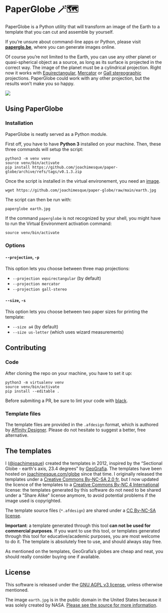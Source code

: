 # PaperGlobe 🪄🗺

PaperGlobe is a Python utility that will transform an image of the Earth to a template that you can cut and assemble by yourself.

If you’re unsure about command-line apps or Python, please visit **[paperglo.be](https://paperglo.be)**, where you can generate images online.

Of course you’re not limited to the Earth, you can use any other planet or quasi-spherical object as a source, as long as its surface is projected in the correct way. The image of the planet must be a cylindrical projection. Right now it works with [Equirectangular](https://en.wikipedia.org/wiki/Equirectangular_projection), [Mercator](https://en.wikipedia.org/wiki/Mercator_projection) or [Gall stereographic](https://en.wikipedia.org/wiki/Gall_stereographic_projection) projections. PaperGlobe could work with any other projection, but the results won’t make you so happy.

![](https://repository-images.githubusercontent.com/513955992/0b1beb9c-7e3d-4535-8feb-ba6dadaff4f8)

## Using PaperGlobe

### Installation

PaperGlobe is neatly served as a Python module.

First off, you have to have **Python 3** installed on your machine. Then, these three commands will setup the script:

```shell
python3 -m venv venv
source venv/bin/activate
pip install https://github.com/joachimesque/paper-globe/archive/refs/tags/v0.1.3.zip
```

Once the script is installed in the virtual environement, you need an [image](https://github.com/joachimesque/paper-globe/raw/main/earth.jpg).

```shell
wget https://github.com/joachimesque/paper-globe/raw/main/earth.jpg
```

The script can then be run with:

```shell
paperglobe earth.jpg
```

If the command `paperglobe` is not recognized by your shell, you might have to run the Virtual Environment activation command:

```shell
source venv/bin/activate
```

### Options

#### `--projection`, `-p`

This option lets you choose between three map projections:

- `--projection equirectangular` (by default)
- `--projection mercator`
- `--projection gall-stereo`

#### `--size`, `-s`

This option lets you choose between two paper sizes for printing the template:

- `--size a4` (by default)
- `--size us-letter` (which uses wizard measurements)

## Contributing

### Code

After cloning the repo on your machine, you have to set it up:

```shell
python3 -m virtualenv venv
source venv/bin/activate
pip install --editable .
```

Before submiting a PR, be sure to lint your code with [black](https://github.com/psf/black).

### Template files

The template files are provided in the `.afdesign` format, which is authored by [Affinity Designer](https://affinity.serif.com/en-gb/designer/). Please do not hesitate to suggest a better, free alternative.

## The templates

I ([@joachimesque](github.com/joachimesque)) created the templates in 2012, inspired by the “Sectional Globe - earth's axis, 23.4 degrees” by [GeoGrafia](www.geo-grafia.jp). The templates have been hosted on [joachimesque.com/globe](joachimesque.com/globe) since that time. I originally released the templates under a [Creative Commons By-NC-SA 2.0 fr](https://creativecommons.org/licenses/by-nc-sa/2.0/fr/), but I now updated the licence of the templates to a [Creative Commons By-NC 4 International](https://creativecommons.org/licenses/by-nc/4.0/) license: the templates generated by this software do not need to be shared under a "Share Alike" license anymore, to avoid potential problems if the image used is copyrighted.

The template source files (`*.afdesign`) are shared under a [CC By-NC-SA license](https://creativecommons.org/licenses/by-nc/4.0/).

**Important**: a template generated through this tool **can not be used for commercial purposes**. If you want to use this tool, or templates generated through this tool for educative/academic purposes, you are most welcome to do it. The template is absolutely free to use, and should always stay free.

As mentioned on the templates, GeoGrafia’s globes are cheap and neat, you should really consider buying one if available.

## License

This software is released under the [GNU AGPL v3 license](https://github.com/joachimesque/paper-globe/blob/main/LICENSE), unless otherwise mentioned.

The image `earth.jpg` is in the public domain in the United States because it was solely created by NASA. [Please see the source for more information](https://en.wikipedia.org/wiki/File:Equirectangular-projection.jpg).
